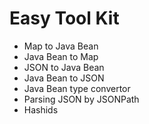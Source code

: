 # Easy Tool Kit
* Map to Java Bean
* Java Bean to Map
* JSON to Java Bean
* Java Bean to JSON
* Java Bean type convertor
* Parsing JSON by JSONPath
* Hashids